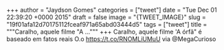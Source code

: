 
+++
author = "Jaydson Gomes"
categories = ["tweet"]
date = "Tue Dec 01 22:39:20 +0000 2015"
draft = false
image = "{TWEET_IMAGE}"
slug = "19f01afa12d70175112fceaf971a65abd03444d5"
tags = ["tweet"]
title = """Caralho, aquele filme "A ..."""
+++
Caralho, aquele filme 'A órfã" é baseado em fatos reais O.o https://t.co/RNOMLiUMuU via @MegaCurioso

